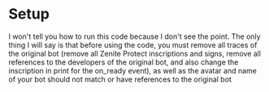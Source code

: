 # Setup
I won't tell you how to run this code because I don't see the point. The only thing I will say is that before using the code, you must remove all traces of the original bot (remove all Zenite Protect inscriptions and signs, remove all references to the developers of the original bot, and also change the inscription in print for the on_ready event), as well as the avatar and name of your bot should not match or have references to the original bot
